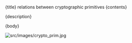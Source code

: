{title}
relations between cryptographic primitives
{contents}

{description}

{body}


![src/images/crypto_prim.jpg](path "opt title")

